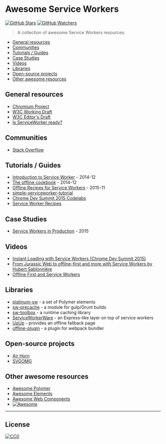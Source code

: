 # Awesome Service Workers

[![GitHub Stars](https://img.shields.io/github/stars/StartPolymer/awesome-service-workers.svg?label=GitHub%20Stars)](https://github.com/StartPolymer/awesome-service-workers)
[![GitHub Watchers](https://img.shields.io/github/watchers/StartPolymer/awesome-service-workers.svg?label=GitHub%20Watchers)](https://github.com/StartPolymer/awesome-service-workers)

> A collection of awesome Service Workers resources.

- [General resources](#general-resources)
- [Communities](#communities)
- [Tutorials / Guides](#tutorials-guides)
- [Case Studies](#case-studies)
- [Videos](#videos)
- [Libraries](#libraries)
- [Open-source projects](#open-source-projects)
- [Other awesome resources](#other-awesome-resources)

## General resources

- [Chromium Project](https://www.chromium.org/blink/serviceworker)
- [W3C Working Draft](https://www.w3.org/TR/service-workers/)
- [W3C Editor's Draft](https://slightlyoff.github.io/ServiceWorker/spec/service_worker/)
- [Is ServiceWorker ready?](https://jakearchibald.github.io/isserviceworkerready/)

## Communities

- [Stack Overflow](http://stackoverflow.com/questions/tagged/service-worker)

## Tutorials / Guides

- [Introduction to Service Worker](http://www.html5rocks.com/en/tutorials/service-worker/introduction/) - 2014-12
- [The offline cookbook](https://jakearchibald.com/2014/offline-cookbook/) - 2014-12
- [Offline Recipes for Service Workers](https://davidwalsh.name/offline-recipes-service-workers) - 2015-11
- [simple-serviceworker-tutorial](https://github.com/jakearchibald/simple-serviceworker-tutorial)
- [Chrome Dev Summit 2015 Codelabs](https://codelabs.developers.google.com/chrome-dev-summit)
- [Service Worker Recipes](https://github.com/GoogleChrome/samples/tree/gh-pages/service-worker)

## Case Studies

- [Service Workers in Production](https://developers.google.com/web/showcase/case-study/service-workers-iowa) - 2015

## Videos

- [Instant Loading with Service Workers (Chrome Dev Summit 2015)](https://www.youtube.com/watch?v=jCKZDTtUA2A)
- [From Jurassic Web to offline-first and more with Service Workers by Hubert Sablonnière](https://www.youtube.com/watch?v=SltjVpgTaCo)
- [Offline First and Service Workers](https://www.youtube.com/watch?v=TGwjgmAqNRo)

## Libraries

- [platinum-sw](https://elements.polymer-project.org/elements/platinum-sw?active=platinum-sw-register) - a set of Polymer elements
- [sw-precache](https://github.com/GoogleChrome/sw-precache) - a module for gulp/Grunt builds
- [sw-toolbox](https://github.com/GoogleChrome/sw-toolbox) - a runtime caching library
- [ServiceWorkerWare](https://github.com/fxos-components/serviceworkerware) - an Express-like layer on top of service workers
- [UpUp](https://github.com/TalAter/UpUp) - provides an offline fallback page
- [offline-plugin](https://github.com/NekR/offline-plugin) - a plugin for webpack bundler

## Open-source projects

- [Air Horn](https://github.com/GoogleChrome/airhorn)
- [SVGOMG](https://github.com/jakearchibald/svgomg)

## Other awesome resources

- [Awesome Polymer](https://github.com/StartPolymer/awesome-polymer)
- [Awesome Elements](https://github.com/StartPolymer/awesome-elements)
- [Awesome Web Components](https://github.com/obetomuniz/awesome-webcomponents)
- [![Awesome](https://cdn.rawgit.com/sindresorhus/awesome/d7305f38d29fed78fa85652e3a63e154dd8e8829/media/badge.svg)](https://github.com/sindresorhus/awesome)

---

## License

[![CC0](http://i.creativecommons.org/p/zero/1.0/88x31.png)](http://creativecommons.org/publicdomain/zero/1.0/)
